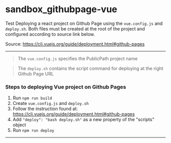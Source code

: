 # sandbox_githubpage-vue

Test Deploying a react project on Github Page using the `vue.config.js` and `deploy.sh`. Both files must be created at the root of the project and configured according to source link below.

Source: https://cli.vuejs.org/guide/deployment.html#github-pages

---

> The `vue.config.js` specifies the PublicPath project name

> The `deploy.sh` contains the script command for deploying at the right Github Page URL

### Steps to deploying Vue project on Github Pages

1. Run `npm run build`
2. Create `vue.config.js` and `deploy.sh`
3. Follow the instruction found at: https://cli.vuejs.org/guide/deployment.html#github-pages
4. Add `"deploy": "bash deploy.sh"` as a new property of the "scripts" object
5. Run `npm run deploy`

---
